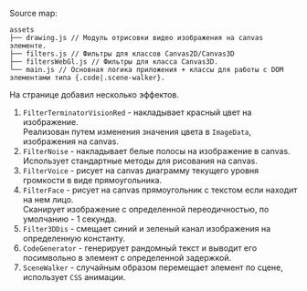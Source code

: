 Source map:
```
assets
├── drawing.js // Модуль отрисовки видео изображения на canvas элементе.
├── filters.js // Фильтры для классов Canvas2D/Canvas3D
├── filtersWebGl.js // Фильтры для класса Canvas3D.
└── main.js // Основная логика приложения + классы для работы с DOM элементами типа {.code|.scene-walker}.
```
На странице добавил несколько эффектов.
1. `FilterTerminatorVisionRed` - накладывает красный цвет на изображение.   
Реализован путем изменения значения цвета в `ImageData`, изображения на canvas.
2. `FilterNoise` - накладывает белые полосы на изображение в canvas.   
Использует стандартные методы для рисования на canvas.
3. `FilterVoice` - рисует на canvas диаграмму текущего уровня громкости в виде прямоугольника.
4. `FilterFace` - рисует на canvas прямоугольник с текстом если находит на нем лицо.   
Сканирует изображение с определенной переодичностью, по умолчанию - 1 секунда.
5. `Filter3DDis` - смещает синий и зеленый канал изображения на определенную константу.
6. `CodeGenerator` - генерирует рандомный текст и выводит его посимвольно в элемент с определенной задержкой.
7. `SceneWalker` - случайным образом перемещает элемент по сцене, использует `CSS` анимации. 


